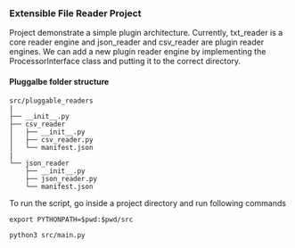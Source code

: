 ### Extensible File Reader Project ###
Project demonstrate a simple plugin architecture. Currently, txt_reader
is a core reader engine and json_reader and csv_reader are plugin reader
engines. We can add a new plugin reader engine by implementing the
ProcessorInterface class and putting it to the correct directory. 

#### Pluggalbe folder structure ####
```text
src/pluggable_readers
|
├── __init__.py
├── csv_reader
│   ├── __init__.py
│   ├── csv_reader.py
│   └── manifest.json
|
└── json_reader
    ├── __init__.py
    ├── json_reader.py
    └── manifest.json
```

To run the script, go inside a project directory and run following commands
```commandline
export PYTHONPATH=$pwd:$pwd/src

python3 src/main.py
```
